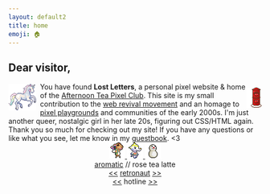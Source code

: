 ```yaml
---
layout: default2
title: home
emoji: 🏠
---
```

<h2>Dear visitor,</h2>
<a target="_blank" href="https://www.lejlart.com/apple.html">
    <img src="/graphics/toy/unipix2.gif" style="margin: 3px 8px 0 0;" align="left" title="credit: appledust"/>
</a>
<a target="_blank" href="http://whimsical.heartette.net/">
    <img src="/graphics/toy/mail.gif" title="credit: whimsical" style="margin: 10px 0 0 0;" align="right"/>
</a>
You have found <b>Lost Letters</b>, a personal pixel website & home of the <a href="/afternoontea/">Afternoon Tea Pixel Club</a>.
This site is my small contribution to the <a target="_blank" href="https://thoughts.melonking.net/guides/introduction-to-the-web-revival-1-what-is-the-web-revival">web revival movement</a> and an homage to <a target="_blank" href="https://zine.yesterweb.org/issue-00/index.php?page=8">pixel playgrounds</a> and communities of the early 2000s. I'm just another queer, nostalgic girl in her late 20s, figuring out CSS/HTML again. Thank you so much for checking out my site! If you have any questions or like what you see, let me know in my <a target="_blank" href="http://users.smartgb.com/g/g.php?a=s&i=g19-00587-ce">guestbook</a>. &lt;3  
<br>
<center>
    <a target="_blank" href="https://ac.kuchiki.net/">
    <img src="/graphics/toy/saharah.gif" title="pixel friends | Saharah"/>
    <img src="/graphics/toy/tia.gif" title="pixel friends | Tia" />
    <img src="/graphics/toy/snowman.gif" title="pixel friends | Snowman"/>
    </a>
    <div class="yw-widget-text yw-raw" data-yw-url="https://yesterweb.org/"></div><script src="https://yesterweb.org/js/widget.js"></script>
    <a href="http://aromatic.wings.nu/">aromatic</a> // rose tea latte
    <br>
    <a href='https://webring.dinhe.net/prev/https://lostletters.neocities.org/index.html'>&lt;&lt;</a>
    <a target="_blank" href="https://webring.dinhe.net/">retronaut</a>
    <a href='https://webring.dinhe.net/next/https://lostletters.neocities.org/index.html'>&gt;&gt;</a>
    <br>
    <a href="https://hotlinewebring.club/lostletters/next">&lt;&lt;</a>
    hotline
    <a href="https://hotlinewebring.club/lostletters/previous">&gt;&gt;</a>
</center>